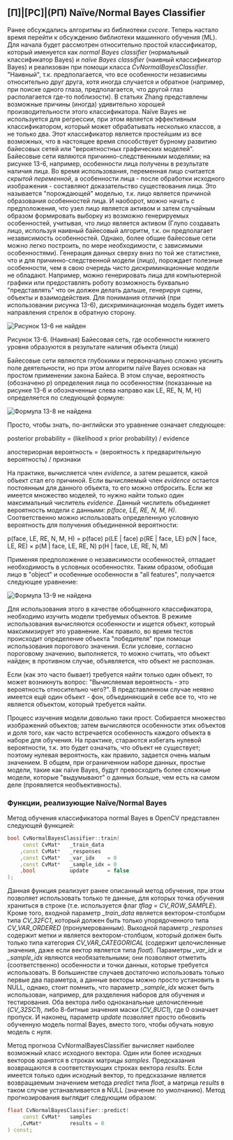 ## [П]|[РС]|(РП) Naïve/Normal Bayes Classifier

Ранее обсуждались алгоритмы из библиотеки *cvcore*. Теперь настало время перейти к обсуждению библиотеки машинного обучения (ML). Для начала будет рассмотрен относительно простой классификатор, который именуется как *normal Bayes classifier* (нормальный классификатор Bayes) и *naïve Bayes classifier* (наивный классификатор Bayes) и реализован при помощи класса *CvNormalBayesClassifier*. "Наивный", т.к. предполагается, что все особенности независимы относительно друг друга, хотя иногда случается и обратное (например, при поиске одного глаза, предполагается, что другой глаз располагается где-то поблизости). В статьях Zhang представлены возможные причины (иногда) удивительно хорошей производительности этого классификатора. Naïve Bayes не используется для регрессии, при этом является эффективным классификатором, который может обрабатывать несколько классов, а не только два. Этот классификатор является простейшим из все возможных, что в настоящее время способствует бурному развитию байесовых сетей или "вероятностных графических моделей". Байесовые сети являются причинно-следственными моделями; на рисунке 13-6, например, особенности лица получены в результате наличия лица. Во время использования, переменная лицо считается *скрытой переменной*, а особенности лица - после обработки исходного изображения - составляют доказательство существования лица. Это называется "порождающей" моделью, т.к. лицо является причиной образования особенностей лица. И наоборот, можно начать с предположения, что узел лицо является активом и затем случайным образом формировать выборку из возможно генерируемых особенностей, учитывая, что лицо является активом (Глупо создавать лицо, используя наивный байесовый алгоритм, т.к. он предполагает независимость особенностей. Однако, более общие байесовые сети можно легко построить, по мере необходимости, с зависимыми особенностями). Генерация данных сверху вниз по той же статистике, что и для причинно-следственной модели (лицо), порождает полезные особенности, чем в свою очередь чисто дискриминационные модели не обладают. Например, можно генерировать лица для компьютерной графики или предоставлять роботу возможность буквально "представлять" что он должен делать дальше, генерируя сцены, объекты и взаимодействия. Для понимания отличий (при использовании рисунка 13-6), дискриминационная модель будет иметь направления стрелок в обратную сторону.

![Рисунок 13-6 не найден](Images/Pic_13_6.jpg)

Рисунок 13-6. (Наивная) Байесовая сеть, где особенности нижнего уровня образуются в результате наличия объекта (лица)

Байесовые сети являются глубокими и первоначально сложно уяснить поле деятельности, но при этом алгоритм naïve Bayes основан на простом применении закона Байеса. В этом случае, вероятность (обозначено *p*) определения лица по особенностям (показанные на рисунке 13-6 и обозначенные слева направо как LE, RE, N, M, H) определяется по следующей формуле:

![Формула 13-8 не найдена](Images/Frml_13_8.jpg)

Просто, чтобы знать, по-английски это уравнение означает следующее:

posterior probability = (likelihood x prior probability) / evidence

апостериорная вероятность = (вероятность x предварительную вероятность) / признаки

На практике, вычисляется член *evidence*, а затем решается, какой объект стал его причиной. Если вычисляемый член *evidence* остается постоянным для данного объекта, то его можно отбросить. Если же имеется множество моделей, то нужно найти только один максимальный числитель *evidence*. Данный числитель объединяет вероятность модели с данными: *p(face, LE, RE, N, M, H)*. Соответственно можно использовать определенную условную вероятность для получения объединенной вероятности:

p(face, LE, RE, N, M, H) = p(face) p(LE | face) p(RE | face, LE) p(N | face, LE, RE) × p(M | face, LE, RE, N) p(H | face, LE, RE, N, M)

Применяя предположение о независимости особенностей, отпадает необходимость в условных особенностях. Таким образом, обобщая лицо в "object" и особенные особенности в "all features", получается следующее уравнение:

![Формула 13-9 не найдена](Images/Frml_13_9.jpg)

Для использования этого в качестве обобщенного классификатора, необходимо изучить модели требуемых объектов. В режиме использования вычисляются особенности и ищется объект, который максимизирует это уравнение. Как правило, во время тестов происходит определение объекта "победителя" при помощи использования порогового значения. Если условие, согласно пороговому значению, выполняется, то можно считать, что объект найден; в противном случае, объявляется, что объект не распознан.

Если (как это часто бывает) требуется найти только один объект, то может возникнуть вопрос: "Вычисляемая вероятность - это вероятность относительно чего?". В представленном случае неявно имеется ещё один объект - фон, объединяющий в себе все то, что не является объектом, который требуется найти.

Процесс изучения модели довольно таки прост. Собирается множество изображений объектов; затем вычисляются особенности этих объектов и доля того, как часто встречается особенность каждого объекта в наборе для обучения. На практике, стараются избегать нулевой вероятности, т.к. это будет означать, что объект не существует; поэтому нулевая вероятность, как правило, задается очень малым значением. В общем, при ограниченном наборе данных, простые модели, такие как naïve Bayes, будут превосходить более сложные модели, которые "выдумывают" о данных больше, чем есть на самом деле (проявляется необъективность).


### Функции, реализующие Naïve/Normal Bayes

Метод обучения классификатора normal Bayes в OpenCV представлен следующей функцией:

```cpp
bool CvNormalBayesClassifier::train(
     const CvMat*   _train_data
    ,const CvMat*   _responses
    ,const CvMat*   _var_idx    = 0
    ,const CvMat*   _sample_idx = 0
    ,bool           update      = false
);
```

Данная функция реализует ранее описанный метод обучения, при этом позволяет использовать только те данные, для которых точка обучения храниться в строке (т.е. используется флаг *tflag = CV_ROW_SAMPLE*). Кроме того, входной параметр *_train_data* является вектором-столбцом типа *CV_32FC1*, который должен быть только упорядоченного типа *CV_VAR_ORDERED* (пронумерованным). Выходной параметр *_responses* содержит метки и является вектором-столбцом, который должен быть только типа категория *CV_VAR_CATEGORICAL* (содержит целочисленные значения, даже если вектор является типа *float*). Параметры *_var_idx* и *_sample_idx* являются необязательными; они позволяют отметить (соответственно) особенности и точки данных, которые требуется использовать. В большинстве случаев достаточно использовать только первые два параметра, а данные векторы можно просто установить в NULL, однако, стоит помнить, что параметр *_sample_idx* может быть использован, например, для разделения наборов для обучения и тестирования. Оба вектора либо одноканальные целочисленные (*CV_32SC1*), либо 8-битные значения маски (*CV_8UC1*), где 0 означает пропуск. И наконец, параметр *update* позволяет просто обновить обученную модель normal Bayes, вместо того, чтобы обучать новую модель с нуля.

Метод прогноза CvNormalBayesClassifier вычисляет наиболее возможный класс исходного вектора. Один или более исходных векторов хранятся в строках матрицы *samples*. Предсказания возвращаются в соответствующих строках вектора *results*. Если имеется только один исходный вектор, то предсказание является возвращаемым значением метода *predict* типа *float*, а матрица *results* в таком случае устанавливается в NULL (значение по умолчанию). Метод прогнозирования выглядит следующим образом:

```cpp
float CvNormalBayesClassifier::predict(
     const CvMat*   samples
    ,CvMat*         results = 0
) const;
```

